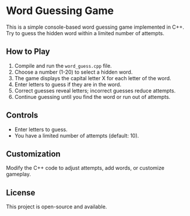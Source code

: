 # Word Guessing Game

This is a simple console-based word guessing game implemented in C++. Try to guess the hidden word within a limited number of attempts.

## How to Play

1. Compile and run the `word_guess.cpp` file.
2. Choose a number (1-20) to select a hidden word.
3. The game displays the capital letter X for each letter of the word.
4. Enter letters to guess if they are in the word.
5. Correct guesses reveal letters; incorrect guesses reduce attempts.
6. Continue guessing until you find the word or run out of attempts.

## Controls

- Enter letters to guess.
- You have a limited number of attempts (default: 10).

## Customization

Modify the C++ code to adjust attempts, add words, or customize gameplay.


## License

This project is open-source and available.
